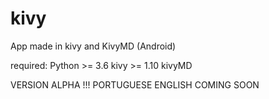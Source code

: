 # kivy
App made in kivy and KivyMD (Android)

required: Python >= 3.6
kivy >= 1.10
kivyMD

VERSION ALPHA !!! PORTUGUESE
ENGLISH COMING SOON
